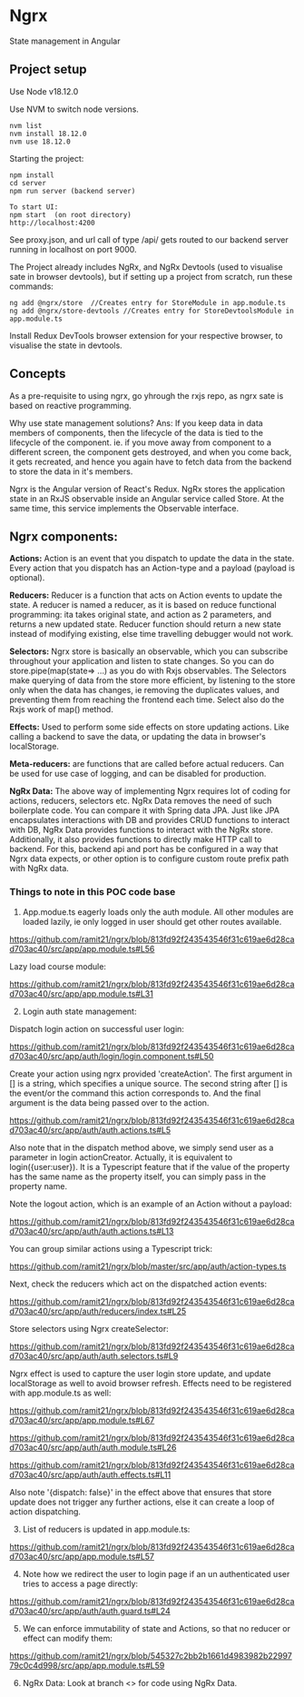 # Ngrx
State management in Angular

## Project setup
Use Node v18.12.0

Use NVM to switch node versions.
```
nvm list
nvm install 18.12.0
nvm use 18.12.0
```

Starting the project:

```
npm install
cd server  
npm run server (backend server)

To start UI:
npm start  (on root directory)
http://localhost:4200
```

See proxy.json, and url call of type /api/ gets routed to our backend server running in localhost on port 9000.

The Project already includes NgRx, and NgRx Devtools (used to visualise sate in browser devtools), but if setting up a project from scratch, run these commands:

```
ng add @ngrx/store  //Creates entry for StoreModule in app.module.ts
ng add @ngrx/store-devtools //Creates entry for StoreDevtoolsModule in app.module.ts
```

Install Redux DevTools browser extension for your respective browser, to visualise the state in devtools. 

## Concepts

As a pre-requisite to using ngrx, go yhrough the rxjs repo, as ngrx sate is based on reactive programming.

Why use state management solutions? Ans: If you keep data in data members of components, then the lifecycle of the data is tied to the lifecycle of the component. ie. if you move away from component to a different screen, the component gets destroyed, and when you come back, it gets recreated, and hence you again have to fetch data from the backend to store the data in it's members.

Ngrx is the Angular version of React's Redux. NgRx stores the application state in an RxJS observable inside an Angular service called Store. At the same time, this service implements the Observable interface.

## Ngrx components:

**Actions:** Action is an event that you dispatch to update the data in the state. Every action that you dispatch has an Action-type and a payload (payload is optional).

**Reducers:** Reducer is a function that acts on Action events to update the state. A reducer is named a reducer, as it is based on reduce functional programming: ita takes original state, and action as 2 parameters, and returns a new updated state. Reducer function should return a new state instead of modifying existing, else time travelling debugger would not work. 

**Selectors:** Ngrx store is basically an observable, which you can subscribe throughout your application and listen to state changes. So you can do store.pipe(map(state=> ...) as you do with Rxjs observables. The Selectors make querying of data from the store more efficient, by listening to the store only when the data has changes, ie removing the duplicates values, and preventing them from reaching the frontend each time. Select also do the Rxjs work of map() method.  

**Effects:** Used to perform some side effects on store updating actions. Like calling a backend to save the data, or updating the data in browser's localStorage.

**Meta-reducers:** are functions that are called before actual reducers. Can be used for use case of logging, and can be disabled for production.

**NgRx Data:** The above way of implementing Ngrx requires lot of coding for actions, reducers, selectors etc. NgRx Data removes the need of such boilerplate code. You can compare it with Spring data JPA. Just like JPA encapsulates interactions with DB and provides CRUD functions to interact with DB, NgRx Data provides functions to interact with the NgRx store. Additionally, it also provides functions to directly make HTTP call to backend. For this, backend api and port has be configured in a way that Ngrx data expects, or other option is to configure custom route prefix path with NgRx data. 

### Things to note in this POC code base

1. App.modue.ts eagerly loads only the auth module. All other modules are loaded lazily, ie only logged in user should get other routes available.

https://github.com/ramit21/ngrx/blob/813fd92f243543546f31c619ae6d28cad703ac40/src/app/app.module.ts#L56

Lazy load course module:

https://github.com/ramit21/ngrx/blob/813fd92f243543546f31c619ae6d28cad703ac40/src/app/app.module.ts#L31

2. Login auth state management: 

Dispatch login action on successful user login:

https://github.com/ramit21/ngrx/blob/813fd92f243543546f31c619ae6d28cad703ac40/src/app/auth/login/login.component.ts#L50

Create your action using ngrx provided 'createAction'. The first argument in [] is a string, which specifies a unique source. The second string after [] is the event/or the command this action corresponds to. And the final argument is the data being passed over to the action.

https://github.com/ramit21/ngrx/blob/813fd92f243543546f31c619ae6d28cad703ac40/src/app/auth/auth.actions.ts#L5

Also note that in the dispatch method above, we simply send user as a parameter in login actionCreator. Actually, it is equivalent to login({user:user}). It is a Typescript feature that if the value of the property has the same name as the property itself, you can simply pass in the property name.

Note the logout action, which is an example of an Action without a payload:

https://github.com/ramit21/ngrx/blob/813fd92f243543546f31c619ae6d28cad703ac40/src/app/auth/auth.actions.ts#L13

You can group similar actions using a Typescript trick:

https://github.com/ramit21/ngrx/blob/master/src/app/auth/action-types.ts

Next, check the reducers which act on the dispatched action events:

https://github.com/ramit21/ngrx/blob/813fd92f243543546f31c619ae6d28cad703ac40/src/app/auth/reducers/index.ts#L25

Store selectors using Ngrx createSelector:

https://github.com/ramit21/ngrx/blob/813fd92f243543546f31c619ae6d28cad703ac40/src/app/auth/auth.selectors.ts#L9

Ngrx effect is used to capture the user login store update, and update localStorage as well to avoid browser refresh. Effects need to be registered with app.module.ts as well:

https://github.com/ramit21/ngrx/blob/813fd92f243543546f31c619ae6d28cad703ac40/src/app/app.module.ts#L67

https://github.com/ramit21/ngrx/blob/813fd92f243543546f31c619ae6d28cad703ac40/src/app/auth/auth.module.ts#L26

https://github.com/ramit21/ngrx/blob/813fd92f243543546f31c619ae6d28cad703ac40/src/app/auth/auth.effects.ts#L11

Also note '{dispatch: false}' in the effect above that ensures that store update does not trigger any further actions, else it can create a loop of action dispatching.

3. List of reducers is updated in app.module.ts:

https://github.com/ramit21/ngrx/blob/813fd92f243543546f31c619ae6d28cad703ac40/src/app/app.module.ts#L57

4. Note how we redirect the user to login page if an un authenticated user tries to access a page directly:

https://github.com/ramit21/ngrx/blob/813fd92f243543546f31c619ae6d28cad703ac40/src/app/auth/auth.guard.ts#L24

5. We can enforce immutability of state and Actions, so that no reducer or effect can modify them:

https://github.com/ramit21/ngrx/blob/545327c2bb2b1661d4983982b2299779c0c4d998/src/app/app.module.ts#L59

6. NgRx Data: Look at branch <> for code using NgRx Data.



